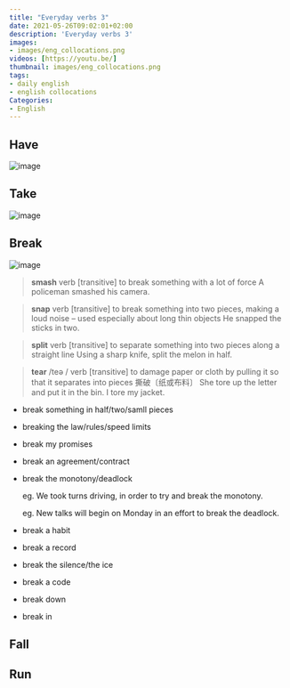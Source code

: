```yaml
---
title: "Everyday verbs 3"
date: 2021-05-26T09:02:01+02:00
description: 'Everyday verbs 3'
images:
- images/eng_collocations.png
videos: [https://youtu.be/]
thumbnail: images/eng_collocations.png
tags:
- daily english
- english collocations
Categories:
- English
---
```

## Have

![image](https://user-images.githubusercontent.com/65668613/119621743-c3dc2d80-be06-11eb-8c21-f98ca68a8269.png)

## Take

![image](https://user-images.githubusercontent.com/65668613/119622085-203f4d00-be07-11eb-8108-7223cbc86277.png)

## Break

![image](https://user-images.githubusercontent.com/65668613/119622710-b2475580-be07-11eb-880a-ab05bed773ce.png)

> **smash** verb [transitive] to break something with a lot of force
A policeman smashed his camera.

> **snap** verb [transitive] to break something into two pieces, making a loud noise – used especially about long thin objects
He snapped the sticks in two.

> **split** verb [transitive] to separate something into two pieces along a straight line
Using a sharp knife, split the melon in half.

> **tear** /teə / verb [transitive] to damage paper or cloth by pulling it so that it separates into pieces 撕破〔纸或布料〕
She tore up the letter and put it in the bin.
I tore my jacket.

* break something in half/two/samll pieces
* breaking the law/rules/speed limits
* break my promises
* break an agreement/contract
* break the monotony/deadlock

  eg. We took turns driving, in order to try and break the monotony.

  eg. New talks will begin on Monday in an effort to break the deadlock.
*  break a habit
*  break a record
*  break the silence/the ice
*  break a code
*  break down
*  break in

## Fall
## Run
